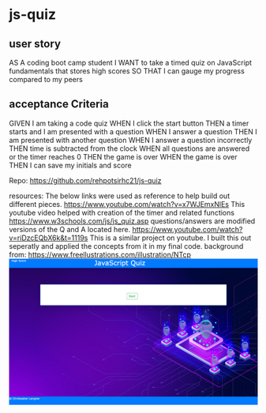 # js-quiz

## user story

AS A coding boot camp student
I WANT to take a timed quiz on JavaScript fundamentals that stores high scores
SO THAT I can gauge my progress compared to my peers

## acceptance Criteria

GIVEN I am taking a code quiz
WHEN I click the start button
THEN a timer starts and I am presented with a question
WHEN I answer a question
THEN I am presented with another question
WHEN I answer a question incorrectly
THEN time is subtracted from the clock
WHEN all questions are answered or the timer reaches 0
THEN the game is over
WHEN the game is over
THEN I can save my initials and score

Repo: https://github.com/rehpotsirhc21/js-quiz

resources: The below links were used as reference to help build out different pieces. 
            https://www.youtube.com/watch?v=x7WJEmxNlEs
                This youtube video helped with creation of the timer and related functions
            https://www.w3schools.com/js/js_quiz.asp
                questions/answers are modified versions of the Q and A located here.
            https://www.youtube.com/watch?v=riDzcEQbX6k&t=1119s
                This is a similar project on youtube. I built this out seperatly and applied the concepts from it in my final code.
background from: https://www.freellustrations.com/illustration/NTcp
![full site screen print](./assets/images/screencapture-localhost-52330-index-html-2022-04-02-07_14_57.png)
